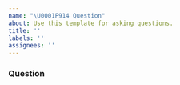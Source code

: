 ```yaml
---
name: "\U0001F914 Question"
about: Use this template for asking questions.
title: ''
labels: ''
assignees: ''
---
```


### Question

<!--- A clear and concise description of the question. --->
